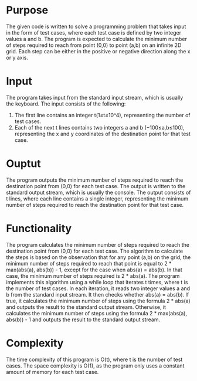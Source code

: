# Purpose
The given code is written to solve a programming problem that takes input in the form of test cases, where each test case is defined by two integer values a and b. The program is expected to calculate the minimum number of steps required to reach from point (0,0) to point (a,b) on an infinite 2D grid. Each step can be either in the positive or negative direction along the x or y axis.
# Input
The program takes input from the standard input stream, which is usually the keyboard. The input consists of the following:

  1. The first line contains an integer t(1≤t≤10^4), representing the number of test cases.
  2. Each of the next t lines contains two integers a and b (−100≤a,b≤100), representing the x and y coordinates of the destination point for that test case.

# Ouptut
The program outputs the minimum number of steps required to reach the destination point from (0,0) for each test case. The output is written to the standard output stream, which is usually the console. The output consists of t lines, where each line contains a single integer, representing the minimum number of steps required to reach the destination point for that test case.

# Functionality
The program calculates the minimum number of steps required to reach the destination point from (0,0) for each test case. The algorithm to calculate the steps is based on the observation that for any point (a,b) on the grid, the minimum number of steps required to reach that point is equal to 2 * max(abs(a), abs(b)) - 1, except for the case when abs(a) = abs(b). In that case, the minimum number of steps required is 2 * abs(a).
The program implements this algorithm using a while loop that iterates t times, where t is the number of test cases. In each iteration, it reads two integer values a and b from the standard input stream. It then checks whether abs(a) = abs(b). If true, it calculates the minimum number of steps using the formula 2 * abs(a) and outputs the result to the standard output stream. Otherwise, it calculates the minimum number of steps using the formula 2 * max(abs(a), abs(b)) - 1 and outputs the result to the standard output stream.

# Complexity
The time complexity of this program is O(t), where t is the number of test cases. The space complexity is O(1), as the program only uses a constant amount of memory for each test case.
